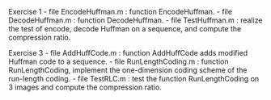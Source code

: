 Exercise 1
    - file EncodeHuffman.m : function EncodeHuffman.
    - file DecodeHuffman.m : function DecodeHuffman.
    - file TestHuffman.m : realize the test of encode, decode Huffman on a sequence, and compute the compression ratio.
    
Exercise 3
    - file AddHuffCode.m : function AddHuffCode adds modified Huffman code to a sequence.
    - file RunLengthCoding.m : function RunLengthCoding, implement the one-dimension coding scheme
                               of the run-length coding.
    - file TestRLC.m : test the function RunLengthCoding on 3 images and compute the compression ratio.